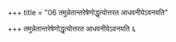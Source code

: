 +++
title = "06 तमुन्नेतान्तरेषेणोद्धृत्योत्तरत आधवनीयेऽवनयति"

+++
तमुन्नेतान्तरेषेणोद्धृत्योत्तरत आधवनीयेऽवनयति ६